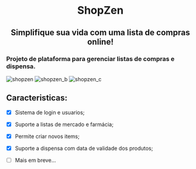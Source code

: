 <h1 align="center">ShopZen </h1>
<h2 align="center"> Simplifique sua vida com uma lista de compras online! </h2>

<h3> Projeto de plataforma para gerenciar listas de compras e dispensa.  </h2>

![shopzen](https://github.com/plotzZzky/ShopZen/assets/12895974/2ff3b2d1-7b3f-4084-8a1d-bc55974be068)
![shopzen_b](https://github.com/plotzZzky/ShopZen/assets/12895974/7c94dac3-983e-438f-95b4-5b81a4ccb9e1)
![shopzen_c](https://github.com/plotzZzky/ShopZen/assets/12895974/d2a43523-caa0-498f-9b04-9b085efa72f7)

## Caracteristicas:
- [x] Sistema de login e usuarios;
- [x] Suporte a listas de mercado e farmácia;
- [x] Permite criar novos items;
- [x] Suporte a dispensa com data de validade dos produtos;
- [ ] Mais em breve... 



